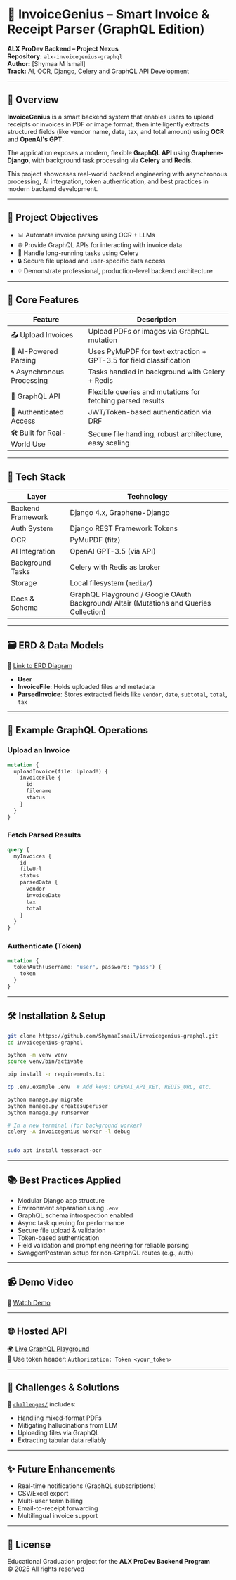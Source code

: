 # 🧾 InvoiceGenius – Smart Invoice & Receipt Parser (GraphQL Edition)

**ALX ProDev Backend – Project Nexus**  
**Repository:** `alx-invoicegenius-graphql`  
**Author:** [Shymaa M Ismail]  
**Track:** AI, OCR, Django, Celery and GraphQL API Development

---

## 📌 Overview

**InvoiceGenius** is a smart backend system that enables users to upload receipts or invoices in PDF or image format, then intelligently extracts structured fields (like vendor name, date, tax, and total amount) using **OCR** and **OpenAI's GPT**.  

The application exposes a modern, flexible **GraphQL API** using **Graphene-Django**, with background task processing via **Celery** and **Redis**.

This project showcases real-world backend engineering with asynchronous processing, AI integration, token authentication, and best practices in modern backend development.

---

## 🎯 Project Objectives

- 📊 Automate invoice parsing using OCR + LLMs
- 🌐 Provide GraphQL APIs for interacting with invoice data
- 🧵 Handle long-running tasks using Celery
- 🔒 Secure file upload and user-specific data access
- 💡 Demonstrate professional, production-level backend architecture

---

## 💼 Core Features

| Feature | Description |
|--------|-------------|
| 📤 Upload Invoices | Upload PDFs or images via GraphQL mutation |
| 🧠 AI-Powered Parsing | Uses PyMuPDF for text extraction + GPT-3.5 for field classification |
| 🌀 Asynchronous Processing | Tasks handled in background with Celery + Redis |
| 🧩 GraphQL API | Flexible queries and mutations for fetching parsed results |
| 🔐 Authenticated Access | JWT/Token-based authentication via DRF |
| 🛠 Built for Real-World Use | Secure file handling, robust architecture, easy scaling |

---

## 🧱 Tech Stack

| Layer | Technology |
|-------|------------|
| Backend Framework | Django 4.x, Graphene-Django |
| Auth System | Django REST Framework Tokens |
| OCR | PyMuPDF (fitz) |
| AI Integration | OpenAI GPT-3.5 (via API) |
| Background Tasks | Celery with Redis as broker |
| Storage | Local filesystem (`media/`) |
| Docs & Schema | GraphQL Playground / Google OAuth Background/ Altair (Mutations and Queries Collection) |

---

## 🗃️ ERD & Data Models

📌 [Link to ERD Diagram](https://link-to-your-erd)

- **User**
- **InvoiceFile**: Holds uploaded files and metadata
- **ParsedInvoice**: Stores extracted fields like `vendor`, `date`, `subtotal`, `total`, `tax`

---

## 🚀 Example GraphQL Operations

### Upload an Invoice
```graphql
mutation {
  uploadInvoice(file: Upload!) {
    invoiceFile {
      id
      filename
      status
    }
  }
}
```

### Fetch Parsed Results
```graphql
query {
  myInvoices {
    id
    fileUrl
    status
    parsedData {
      vendor
      invoiceDate
      tax
      total
    }
  }
}
```

### Authenticate (Token)
```graphql
mutation {
  tokenAuth(username: "user", password: "pass") {
    token
  }
}
```

---

## 🛠 Installation & Setup

```bash
git clone https://github.com/ShymaaIsmail/invoicegenius-graphql.git
cd invoicegenius-graphql

python -m venv venv
source venv/bin/activate

pip install -r requirements.txt

cp .env.example .env  # Add keys: OPENAI_API_KEY, REDIS_URL, etc.

python manage.py migrate
python manage.py createsuperuser
python manage.py runserver

# In a new terminal (for background worker)
celery -A invoicegenius worker -l debug


sudo apt install tesseract-ocr

```


---

## 📚 Best Practices Applied

- Modular Django app structure
- Environment separation using `.env`
- GraphQL schema introspection enabled
- Async task queuing for performance
- Secure file upload & validation
- Token-based authentication
- Field validation and prompt engineering for reliable parsing
- Swagger/Postman setup for non-GraphQL routes (e.g., auth)

---

## 📹 Demo Video

🎥 [Watch Demo](https://link-to-your-demo-video)

---

## 🌐 Hosted API

🌍 [Live GraphQL Playground](https://invoicegenius.onrender.com/graphql/)  
🔐 Use token header: `Authorization: Token <your_token>`

---

## 🚧 Challenges & Solutions

📁 [`challenges/`](./challenges) includes:
- Handling mixed-format PDFs
- Mitigating hallucinations from LLM
- Uploading files via GraphQL
- Extracting tabular data reliably

---

## ✨ Future Enhancements

- Real-time notifications (GraphQL subscriptions)
- CSV/Excel export
- Multi-user team billing
- Email-to-receipt forwarding
- Multilingual invoice support

---

## 📜 License

Educational Graduation project for the **ALX ProDev Backend Program**  
© 2025 All rights reserved
